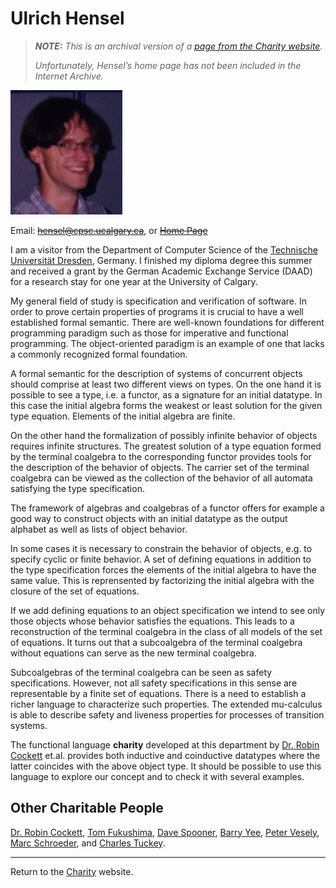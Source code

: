 Ulrich Hensel
=============

> _**NOTE:**  This is an archival version of a [page from the Charity website](http://pll.cpsc.ucalgary.ca/charity1/www/people/ulrich.html)._
>
> _Unfortunately, Hensel’s home page has not been included in the Internet Archive._


![A picture of Ulrich.](img/hensel.png)

Email: ~~hensel@cpsc.ucalgary.ca~~, or [~~Home Page~~](http://web.archive.org/web/*/http://pages.cpsc.ucalgary.ca/~hensel/)

I am a visitor from the Department of Computer Science of the [Technische Universität Dresden](http://tu-dresden.de/), Germany. I finished my diploma degree this summer and received a grant by the German Academic Exchange Service (DAAD) for a research stay for one year at the University of Calgary.

My general field of study is specification and verification of software. In order to prove certain properties of programs it is crucial to have a well established formal semantic. There are well-known foundations for different programming paradigm such as those for imperative and functional programming. The object-oriented paradigm is an example of one that lacks a commonly recognized formal foundation.

A formal semantic for the description of systems of concurrent objects should comprise at least two different views on types. On the one hand it is possible to see a type, i.e. a functor, as a signature for an initial datatype. In this case the initial algebra forms the weakest or least solution for the given type equation. Elements of the initial algebra are finite.

On the other hand the formalization of possibly infinite behavior of objects requires infinite structures. The greatest solution of a type equation formed by the terminal coalgebra to the corresponding functor provides tools for the description of the behavior of objects. The carrier set of the terminal coalgebra can be viewed as the collection of the behavior of all automata satisfying the type specification.

The framework of algebras and coalgebras of a functor offers for example a good way to construct objects with an initial datatype as the output alphabet as well as lists of object behavior.

In some cases it is necessary to constrain the behavior of objects, e.g. to specify cyclic or finite behavior. A set of defining equations in addition to the type specification forces the elements of the initial algebra to have the same value. This is reprensented by factorizing the initial algebra with the closure of the set of equations.

If we add defining equations to an object specification we intend to see only those objects whose behavior satisfies the equations. This leads to a reconstruction of the terminal coalgebra in the class of all models of the set of equations. It turns out that a subcoalgebra of the terminal coalgebra without equations can serve as the new terminal coalgebra.

Subcoalgebras of the terminal coalgebra can be seen as safety specifications. However, not all safety specifications in this sense are representable by a finite set of equations. There is a need to establish a richer language to characterize such properties. The extended mu-calculus is able to describe safety and liveness properties for processes of transition systems.

The functional language **charity** developed at this department by [Dr. Robin Cockett](cockett.md) et.al. provides both inductive and coinductive datatypes where the latter coincides with the above object type. It should be possible to use this language to explore our concept and to check it with several examples.


Other Charitable People
-----------------------

[Dr. Robin Cockett](cockett.md), [Tom Fukushima](fukushima.md), [Dave Spooner](spooner.md), [Barry Yee](yee.md), [Peter Vesely](vesely.md), [Marc Schroeder](schroeder.md), and [Charles Tuckey](tuckey.md).


---

Return to the [Charity](background.md) website.
